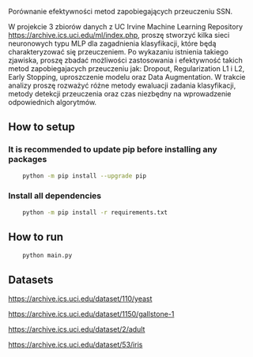 Porównanie efektywności metod zapobiegających przeuczeniu SSN. 

W projekcie 3 zbiorów danych z UC Irvine Machine Learning Repository  https://archive.ics.uci.edu/ml/index.php,
proszę stworzyć kilka sieci neuronowych typu MLP dla zagadnienia klasyfikacji,
które będą charakteryzować się przeuczeniem. Po wykazaniu istnienia takiego zjawiska,
proszę zbadać możliwości zastosowania i efektywność takich metod zapobiegajacych przeuczeniu jak:
Dropout, Regularization L1 i L2, Early Stopping, uproszczenie modelu oraz Data Augmentation.
W trakcie analizy proszę rozważyć różne metody ewaluacji zadania klasyfikacji,
metody detekcji przeuczenia oraz czas niezbędny na wprowadzenie odpowiednich algorytmów.

## How to setup
### It is recommended to update pip before installing any packages
```bash
    python -m pip install --upgrade pip
```
### Install all dependencies
```bash
    python -m pip install -r requirements.txt
```

## How to run
```bash
    python main.py
```

## Datasets
https://archive.ics.uci.edu/dataset/110/yeast

https://archive.ics.uci.edu/dataset/1150/gallstone-1

https://archive.ics.uci.edu/dataset/2/adult

https://archive.ics.uci.edu/dataset/53/iris